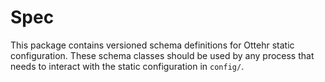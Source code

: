 # Spec

This package contains versioned schema definitions for Ottehr static configuration. These schema classes should be used by any process that needs to interact with the static configuration in `config/`.